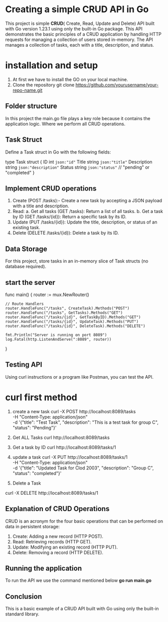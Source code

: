 # Creating a simple CRUD API in Go

This project is simple **CRUD**( Create, Read, Update and Delete) API built with Go version 1.23.1 using only the built-in Go package. This API demonstrates the basic principles of a CRUD application by handling HTTP requests for managing a collection of users stored in-memory. The API manages a collection of tasks, each with a title, description, and status.

# installation and setup
1. At first we have to install the GO on your local machine.
2. Clone the repository  git clone https://github.com/yourusername/your-repo-name.git 

## Folder structure

In this project the main.go file plays a key role because it contains the application logic. Where we perform all CRUD operations.

## Task Struct

Define a Task struct in Go with the following fields:


type Task struct {
    ID          int    `json:"id"`
    Title       string `json:"title"`
    Description string `json:"description"`
    Status      string `json:"status"`  // "pending" or "completed"
}

## Implement CRUD operations

1. Create (POST /tasks):- Create a new task by accepting a JSON payload with a title and description.
2. Read:
a. Get all tasks (GET /tasks): Return a list of all tasks.
b. Get a task by ID (GET /tasks/{id}): Return a specific task by its ID.
3. Update (PUT /tasks/{id}): Update the title, description, or status of an existing task.
4. Delete (DELETE /tasks/{id}): Delete a task by its ID.

## Data Storage

For this project, store tasks in an in-memory slice of Task structs (no database required).

## start the server

func main() {
	router := mux.NewRouter()

	// Route Handlers
	router.HandleFunc("/tasks", CreateTask).Methods("POST")
	router.HandleFunc("/tasks", GetTasks).Methods("GET")
	router.HandleFunc("/tasks/{id}", GetTaskByID).Methods("GET")
	router.HandleFunc("/tasks/{id}", UpdateTask).Methods("PUT")
	router.HandleFunc("/tasks/{id}", DeleteTask).Methods("DELETE")

	fmt.Println("Server is running on port 8089")
	log.Fatal(http.ListenAndServe(":8089", router))
}

## Testing API
Using curl instructions or a program like Postman, you can test the API.
# curl first method
1. create a new task
curl -X POST http://localhost:8089/tasks \
-H "Content-Type: application/json" \
-d '{"title": "Test Task", "description": "This is a test task for group C", "status": "Pending"}'

2. Get ALL Tasks
curl http://localhost:8089/tasks

3. Get a task by ID
curl http://localhost:8089/tasks/1

4. update a task
curl -X PUT http://localhost:8089/tasks/1 \
-H "Content-Type: application/json" \
-d '{"title": "Updated Task for Clod 2003", "description": "Group C", "status": "completed"}'

5. Delete a Task

curl -X DELETE http://localhost:8089/tasks/1

## Explanation of CRUD Operations
CRUD is an acronym for the four basic operations that can be performed on data in persistent storage:

1. Create: Adding a new record (HTTP POST).
2. Read: Retrieving records (HTTP GET).
3. Update: Modifying an existing record (HTTP PUT).
4. Delete: Removing a record (HTTP DELETE).

## Running the application
 To run the API we use the command mentioned below
**go run main.go**

## Conclusion
This is a basic example of a CRUD API built with Go using only the built-in standard library.


